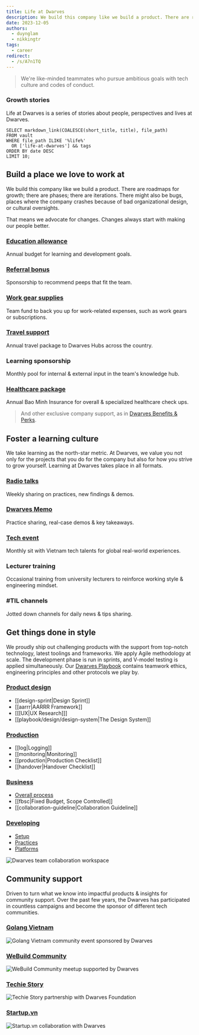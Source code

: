 ```yaml
---
title: Life at Dwarves
description: We build this company like we build a product. There are roadmaps for growth; there are phases; there are iterations. There might also be bugs, places where the company crashes because of bad organizational design, or cultural oversights.
date: 2023-12-05
authors:
  - duynglam
  - nikkingtr
tags:
  - career
redirect:
  - /s/A7n1TQ
---
```


> We're like-minded teammates who pursue ambitious goals with tech culture and codes of conduct.

### Growth stories

Life at Dwarves is a series of stories about people, perspectives and lives at Dwarves.

```dsql-list
SELECT markdown_link(COALESCE(short_title, title), file_path)
FROM vault
WHERE file_path ILIKE '%life%'
  OR ['life-at-dwarves'] && tags
ORDER BY date DESC
LIMIT 10;
```

## Build a place we love to work at

We build this company like we build a product. There are roadmaps for growth; there are phases; there are iterations. There might also be bugs, places where the company crashes because of bad organizational design, or cultural oversights.

That means we advocate for changes. Changes always start with making our people better.

### [Education allowance](https://github.com/dwarvesf/handbook/blob/master/benefits-and-perks.md#continuing-education-allowance-cea)

Annual budget for learning and development goals.

### [Referral bonus](https://github.com/dwarvesf/handbook/blob/master/benefits-and-perks.md#employee-referral-bonus)

Sponsorship to recommend peeps that fit the team.

### [Work gear supplies](https://github.com/dwarvesf/handbook/blob/master/benefits-and-perks.md#work-supplies-expense)

Team fund to back you up for work-related expenses, such as work gears or subscriptions.

### [Travel support](https://github.com/dwarvesf/handbook/blob/master/benefits-and-perks.md#flight-tickets-to-dwarves-hubs)

Annual travel package to Dwarves Hubs across the country.

### Learning sponsorship

Monthly pool for internal & external input in the team's knowledge hub.

### [Healthcare package](https://github.com/dwarvesf/handbook/blob/master/benefits-and-perks.md#annual-healthcare)

Annual Bao Minh Insurance for overall & specialized healthcare check ups.

> And other exclusive company support, as in [Dwarves Benefits & Perks](https://github.com/dwarvesf/handbook/blob/master/benefits-and-perks.md).

## Foster a learning culture

We take learning as the north-star metric. At Dwarves, we value you not only for the projects that you do for the company but also for how you strive to grow yourself. Learning at Dwarves takes place in all formats.

### [Radio talks](https://www.youtube.com/channel/UC_SyzGLf6wiqctQFsRI_frw)

Weekly sharing on practices, new findings & demos.

### [Dwarves Memo](https://memo.d.foundation)

Practice sharing, real-case demos & key takeaways.

### [Tech event](https://open.spotify.com/show/7iHr4TuMBhc2LZhLn0YFoI?si=be4abf7312fe44e1&nd=1)

Monthly sit with Vietnam tech talents for global real-world experiences.

### Lecturer training

Occasional training from university lecturers to reinforce working style & engineering mindset.

### #TIL channels

Jotted down channels for daily news & tips sharing.

## Get things done in style

We proudly ship out challenging products with the support from top-notch technology, latest toolings and frameworks. We apply Agile methodology at scale. The development phase is run in sprints, and V-model testing is applied simultaneously. Our [Dwarves Playbook](https://github.com/dwarvesf/playbook) contains teamwork ethics, engineering principles and other protocols we play by.

### [Product design](https://github.com/dwarvesf/playbook#product-design)

- [[design-sprint|Design Sprint]]
- [[aarrr|AARRR Framework]]
- [[[UX|UX Research]]]
- [[playbook/design/design-system|The Design System]]

### [Production](https://github.com/dwarvesf/playbook#production)

- [[log|Logging]]
- [[monitoring|Monitoring]]
- [[production|Production Checklist]]
- [[handover|Handover Checklist]]

### [Business](https://github.com/dwarvesf/playbook#business)

- [Overall process](https://github.com/dwarvesf/playbook/blob/master/business/README.md)
- [[fbsc|Fixed Budget, Scope Controlled]]
- [[collaboration-guideline|Collaboration Guideline]]

### [Developing](https://github.com/dwarvesf/playbook#developing)

- [Setup](https://github.com/dwarvesf/playbook#setup)
- [Practices](https://github.com/dwarvesf/playbook#practices)
- [Platforms](https://github.com/dwarvesf/playbook#platforms)

![Dwarves team collaboration workspace](assets/team-workspace.webp)

## Community support

Driven to turn what we know into impactful products & insights for community support. Over the past few years, the Dwarves has participated in countless campaigns and become the sponsor of different tech communities.

### [Golang Vietnam](https://golang.org.vn/)

![Golang Vietnam community event sponsored by Dwarves](assets/golang-vietnam.webp)

### [WeBuild Community](https://webuild.community/)

![WeBuild Community meetup supported by Dwarves](assets/webuild.webp)

### [Techie Story](http://techiestory.net/)

![Techie Story partnership with Dwarves Foundation](assets/techie-story.webp)

### [Startup.vn](https://startup.vn/)

![Startup.vn collaboration with Dwarves](assets/startup-vn.webp)
